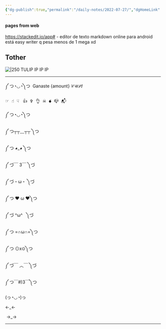 ```yaml
---
{"dg-publish":true,"permalink":"/daily-notes/2022-07-27/","dgHomeLink":true,"dgPassFrontmatter":false,"dgShowBacklinks":true,"dgShowLocalGraph":true,"dgShowInlineTitle":true}
---
```




####  pages from web 
https://stackedit.io/app# - editor de texto markdown online
para android está easy writer q pesa menos de 1 mega xd
## Tother


![|250](https://i.imgur.com/t61WQB5.png)
TULIP
IP IP IP


---


༼ つ◔◡◔༽つ  Ganaste {amount} 𝒞𝒰𝒫𝐼

☞︎  ☝︎  ☟︎   👍︎  ✞︎  👌︎  ☠︎  💣︎  📪︎  📬︎

༼ つ◔◡◔༽つ 

༼ つ┬┬﹏┬┬ ༽つ 

༼ つ ◕_◕ ༽つ

༼ づ￣ 3￣ ༽づ 

༼ づ・ω・ ༽づ 

༼ つ ❤ ω ❤༽つ

༼ づ ^ω^   ༽づ 

༼ つ =∩ω∩=༽つ

༼ つ ⊙x⊙༽つ

༼ づ￣ ︿￣ ༽づ 

༼ つ￣#)3￣༽つ

(っ◔◡◔)っ

←_←

 →_→


---


